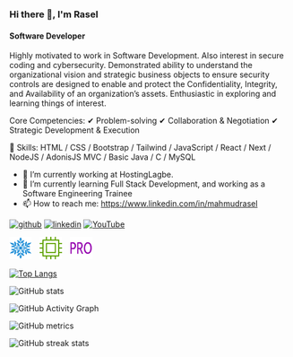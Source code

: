 ### Hi there 👋, I'm Rasel
#### Software Developer

Highly motivated to work in Software Development. Also interest in secure coding and cybersecurity. Demonstrated ability to understand the organizational vision and strategic business objects to ensure security controls are designed to enable and protect the Confidentiality, Integrity, and Availability of an organization’s assets. Enthusiastic in exploring and learning things of interest.

Core Competencies:
✔ Problem-solving
✔ Collaboration & Negotiation
✔ Strategic Development & Execution

🎁 Skills:  HTML / CSS / Bootstrap / Tailwind / JavaScript / React / Next / NodeJS / AdonisJS MVC / Basic Java / C / MySQL

- 🔭 I’m currently working at HostingLagbe. 
- 🌱 I’m currently learning Full Stack Development, and working as a Software Engineering Trainee
- 📫 How to reach me: https://www.linkedin.com/in/mahmudrasel


[<img src='https://cdn.jsdelivr.net/npm/simple-icons@3.0.1/icons/github.svg' alt='github' height='40'>](https://github.com/devraselmahmud)  [<img src='https://cdn.jsdelivr.net/npm/simple-icons@3.0.1/icons/linkedin.svg' alt='linkedin' height='40'>](https://www.linkedin.com/in/mahmudrasel/)  [<img src='https://cdn.jsdelivr.net/npm/simple-icons@3.0.1/icons/youtube.svg' alt='YouTube' height='40'>](https://www.youtube.com/channel/UCqZSjInGzjD9Tmp1TADGR9Q)  

<a href='https://archiveprogram.github.com/'><img src='https://raw.githubusercontent.com/acervenky/animated-github-badges/master/assets/acbadge.gif' width='40' height='40'></a> <a href='https://docs.github.com/en/developers'><img src='https://raw.githubusercontent.com/acervenky/animated-github-badges/master/assets/devbadge.gif' width='40' height='40'></a> <a href='https://github.com/pricing'><img src='https://raw.githubusercontent.com/acervenky/animated-github-badges/master/assets/pro.gif' width='40' height='40'></a> 

[![Top Langs](https://github-readme-stats.vercel.app/api/top-langs/?username=0xrasel)](https://github.com/anuraghazra/github-readme-stats)

![GitHub stats](https://github-readme-stats.vercel.app/api?username=0xrasel&show_icons=true)  

![GitHub Activity Graph](https://activity-graph.herokuapp.com/graph?username=devraselmahmud)  

![GitHub metrics](https://metrics.lecoq.io/devraselmahmud)  

![GitHub streak stats](https://github-readme-streak-stats.herokuapp.com/?user=devraselmahmud)  

